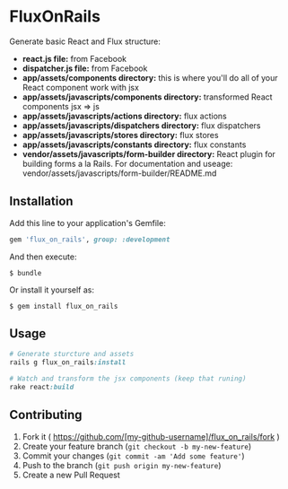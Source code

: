 # FluxOnRails
Generate basic React and Flux structure:
- **react.js file:** from Facebook
- **dispatcher.js file:** from Facebook
- **app/assets/components directory:** this is where you'll do all of your React component work with jsx
- **app/assets/javascripts/components directory:** transformed React components jsx => js
- **app/assets/javascripts/actions directory:** flux actions
- **app/assets/javascripts/dispatchers directory:** flux dispatchers
- **app/assets/javascripts/stores directory:** flux stores
- **app/assets/javascripts/constants directory:** flux constants
- **vendor/assets/javascripts/form-builder directory:** React plugin for building forms a la Rails. For documentation and useage: vendor/assets/javascripts/form-builder/README.md

## Installation

Add this line to your application's Gemfile:

```ruby
gem 'flux_on_rails', group: :development
```

And then execute:

    $ bundle

Or install it yourself as:

    $ gem install flux_on_rails

## Usage

```ruby
# Generate sturcture and assets
rails g flux_on_rails:install

# Watch and transform the jsx components (keep that runing)
rake react:build
```

## Contributing

1. Fork it ( https://github.com/[my-github-username]/flux_on_rails/fork )
2. Create your feature branch (`git checkout -b my-new-feature`)
3. Commit your changes (`git commit -am 'Add some feature'`)
4. Push to the branch (`git push origin my-new-feature`)
5. Create a new Pull Request

